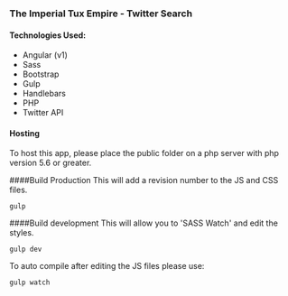 ### The Imperial Tux Empire - Twitter Search

#### Technologies Used:
+ Angular (v1)
+ Sass
+ Bootstrap
+ Gulp
+ Handlebars
+ PHP
+ Twitter API

#### Hosting
To host this app, please place the public folder on a php server with php version 5.6 or greater.

####Build Production
This will add a revision number to the JS and CSS files.
```
gulp
```

####Build development
This will allow you to 'SASS Watch' and edit the styles.
```
gulp dev
```
To auto compile after editing the JS files please use:
```
gulp watch
```

